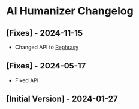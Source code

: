 # AI Humanizer Changelog

## [Fixes] - 2024-11-15

- Changed API to [Rephrasy](https://rephrasy.ai)

## [Fixes] - 2024-05-17

- Fixed API

## [Initial Version] - 2024-01-27
